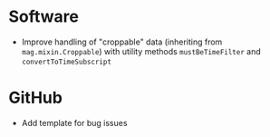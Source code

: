 # Software

- Improve handling of "croppable" data (inheriting from `mag.mixin.Croppable`) with utility methods `mustBeTimeFilter` and `convertToTimeSubscript`

# GitHub

- Add template for bug issues

